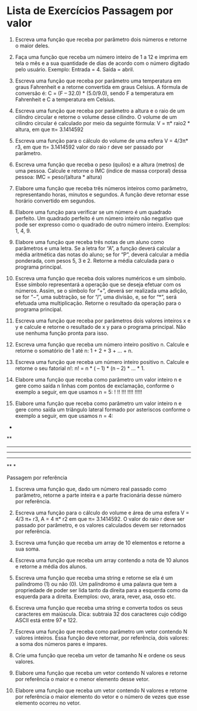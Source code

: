 # Lista de Exercícios Passagem por valor  

1) Escreva uma função que receba por parâmetro dois números e retorne o maior deles.

2) Faça uma função que receba um número inteiro de 1 a 12 e imprima em tela o mês e a sua quantidade de dias de acordo com o número digitado pelo usuário. Exemplo: Entrada = 4. Saída = abril. 

3) Escreva uma função que receba por parâmetro uma temperatura em graus Fahrenheit e a retorne convertida em graus Celsius. A fórmula de conversão é: C = (F – 32.0) * (5.0/9.0), sendo F a temperatura em Fahrenheit e C a temperatura em Celsius. 

4) Escreva uma função que receba por parâmetro a altura e o raio de um cilindro circular e retorne o volume desse cilindro. O volume de um cilindro circular é calculado por meio da seguinte fórmula: 
V = π* raio2 * altura, 
em que π= 3.1414592 

5) Escreva uma função para o cálculo do volume de uma esfera 
V = 4/3π* r3, 
em que π= 3.1414592 valor do raio r deve ser passado por parâmetro. 

6) Escreva uma função que receba o peso (quilos) e a altura (metros) de uma pessoa. Calcule e retorne o IMC (índice de massa corporal) dessa pessoa: 
IMC = peso/(altura * altura) 

7) Elabore uma função que receba três números inteiros como parâmetro, representando horas, minutos e segundos. A função deve retornar esse horário convertido em segundos. 

8) Elabore uma função para verificar se um número é um quadrado perfeito. Um quadrado perfeito é um número inteiro não negativo que pode ser expresso como o quadrado de outro número inteiro. Exemplos: 1, 4, 9. 

9) Elabore uma função que receba três notas de um aluno como parâmetros e uma letra. Se a letra for “A”, a função deverá calcular a média aritmética das notas do aluno; se for “P”, deverá calcular a média ponderada, com pesos 5, 3 e 2. Retorne a média calculada para o programa principal. 

10) Escreva uma função que receba dois valores numéricos e um símbolo. Esse símbolo representará a operação que se deseja efetuar com os números. Assim, se o símbolo for “+”, deverá ser realizada uma adição, se for “−”, uma subtração, se for “/”, uma divisão, e, se for “*”, será efetuada uma multiplicação. Retorne o resulta­do da operação para o programa principal. 

11) Escreva uma função que receba por parâmetros dois valores inteiros x e y e calcule e retorne o resultado de x y para o programa principal. Não use nenhuma função pronta para isso. 
13) Escreva uma função que receba um número inteiro positivo n. Calcule e retorne o somatório de 1 até n: 1 + 2 + 3 + ... + n. 

14) Escreva uma função que receba um número inteiro positivo n. Calcule e retorne o seu fatorial n!: n! = n * ( – 1) * (n – 2) * ... * 1. 

15) Elabore uma função que receba como parâmetro um valor inteiro n e gere como saída n linhas com pontos de exclamação, conforme o exemplo a seguir, em que usamos n = 5: 
! 
!! 
!!! 
!!!! 
!!!!! 

16) Elabore uma função que receba como parâmetro um valor inteiro n e gere como saída um triângulo lateral formado por asteriscos conforme o exemplo a seguir, em que usamos n = 4: 
* 
** 
*** 
**** 
*** 
** 
* 

Passagem por referência 

1) Escreva uma função que, dado um número real passado como parâmetro, retorne a parte inteira e a parte fracionária desse número por referência. 

2) Escreva uma função para o cálculo do volume e área de uma esfera 
V = 4/3 π+ r3, 
A = 4 π* r2 
em que π= 3.1414592. O valor do raio r deve ser passado por parâmetro, e os valores calculados devem ser retornados por referência. 

3) Escreva uma função que receba um array de 10 elementos e retorne a sua soma. 

4) Escreva uma função que receba um array contendo a nota de 10 alunos e retorne a média dos alunos.

10) Escreva uma função que receba uma string e retorne se ela é um palíndromo (1) ou não (0). Um palíndromo é uma palavra que tem a propriedade de poder ser lida tanto da direita para a esquerda como da esquerda para a direita. Exemplos: ovo, arara, rever, asa, osso etc. 
11) Escreva uma função que receba uma string e converta todos os seus caracteres em maiúscula. Dica: subtraia 32 dos caracteres cujo código ASCII está entre 97 e 122. 
12) Escreva uma função que receba como parâmetro um vetor contendo N valores inteiros. Essa função deve retornar, por referência, dois valores: a soma dos números pares e ímpares. 
13) Crie uma função que receba um vetor de tamanho N e ordene os seus valores. 
15) Elabore uma função que receba um vetor contendo N valores e retorne por referência o maior e o menor elemento desse vetor. 
16) Elabore uma função que receba um vetor contendo N valores e retorne por referência o maior elemento do vetor e o número de vezes que esse elemento ocorreu no vetor. 